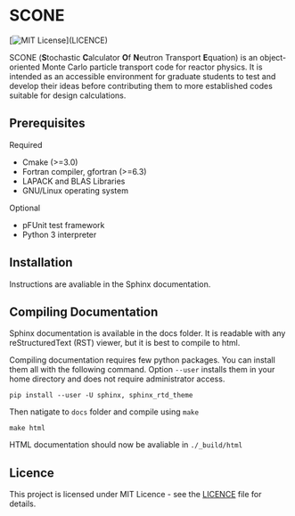 # SCONE
[![MIT License](https://img.shields.io/apm/l/atomic-design-ui.svg?)](LICENCE)

SCONE (**S**tochastic **C**alculator **O**f **N**eutron Transport **E**quation) is an object-oriented Monte Carlo
particle transport code for reactor physics. It is intended as an accessible environment for
graduate students to test and develop their ideas before contributing them to more established
codes suitable for design calculations.

## Prerequisites
Required
- Cmake (>=3.0)
- Fortran compiler, gfortran (>=6.3)
- LAPACK and BLAS Libraries
- GNU/Linux operating system

Optional
- pFUnit test framework
- Python 3 interpreter

## Installation
Instructions are avaliable in the Sphinx documentation.

## Compiling Documentation
Sphinx documentation is available in the docs folder. It is readable with any reStructuredText (RST)
viewer, but it is best to compile to html.

Compiling documentation requires few python packages. You can install them all with the following
command. Option `--user` installs them in your home directory and does not require administrator access.
```
pip install --user -U sphinx, sphinx_rtd_theme
```
Then natigate to `docs` folder and compile using `make`
```
make html
```

HTML documentation should now be avaliable in `./_build/html`

## Licence
This project is licensed under MIT Licence - see the [LICENCE](LICENCE) file for details.
